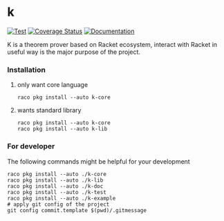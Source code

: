# k

[![Test](https://github.com/racket-tw/k/actions/workflows/test.yml/badge.svg)](https://github.com/racket-tw/k/actions/workflows/test.yml)
[![Coverage Status](https://coveralls.io/repos/github/racket-tw/k/badge.svg?branch=develop)](https://coveralls.io/github/racket-tw/k?branch=develop)
[![Documentation](https://img.shields.io/badge/docs-published-blue)](https://docs.racket-lang.org/k/)

K is a theorem prover based on Racket ecosystem, interact with Racket in useful way is the major purpose of the project.

### Installation

1. only want core language
    ```shell
    raco pkg install --auto k-core
    ```
2. wants standard library
    ```shell
    raco pkg install --auto k-core
    raco pkg install --auto k-lib
    ```

### For developer

The following commands might be helpful for your development

```shell
raco pkg install --auto ./k-core
raco pkg install --auto ./k-lib
raco pkg install --auto ./k-doc
raco pkg install --auto ./k-test
raco pkg install --auto ./k-example
# apply git config of the project
git config commit.template $(pwd)/.gitmessage
```
